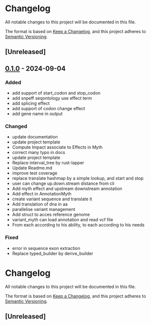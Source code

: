 # Changelog
All notable changes to this project will be documented in this file.

The format is based on [Keep a Changelog](https://keepachangelog.com/en/1.0.0/),
and this project adheres to [Semantic Versioning](https://semver.org/spec/v2.0.0.html).

## [Unreleased]

## [0.1.0](https://github.com/kalon33/variant_myth/releases/tag/v0.1.0) - 2024-09-04

### Added
- add support of start_codon and stop_codon
- add snpeff seqontology use effect term
- add splicing effect
- add support of codon change effect
- add gene name in output

### Changed
- update documentation
- update project template
- Compute Impact associate to Effects in Myth
- correct many typo in docs
- update project template
- Replace interval_tree by rust-lapper
- Update Readme.md
- improve test coverage
- replace translate hashmap by a simple lookup, and start and stop
- user can change up.down.stream distance from cli
- Add myth effect and upstream downstream annotation
- Add effect in AnnotationMyth
- create variant sequence and translate it
- Add translation of dna in aa
- parallelise variant management
- Add struct to acces reference genome
- variant_myth can load annotation and read vcf file
- From each according to his ability, to each according to his needs

### Fixed
- error in sequence exon extraction
- Replace typed_builder by derive_builder
# Changelog
All notable changes to this project will be documented in this file.

The format is based on [Keep a Changelog](https://keepachangelog.com/en/1.0.0/), and this project adheres to [Semantic Versioning](https://semver.org/spec/v2.0.0.html).

## [Unreleased]
